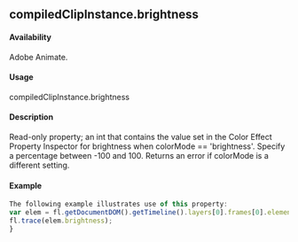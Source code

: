 ## compiledClipInstance.brightness

#### Availability

Adobe Animate.

#### Usage

compiledClipInstance.brightness

#### Description

Read-only property; an int that contains the value set in the Color Effect Property Inspector for brightness when colorMode == 'brightness'. Specify a percentage between -100 and 100. Returns an error if colorMode is a different setting.

#### Example

```javascript
The following example illustrates use of this property:
var elem = fl.getDocumentDOM().getTimeline().layers[0].frames[0].elements[0]; if (elem.colorMode == 'brightness') {
fl.trace(elem.brightness);
}

```